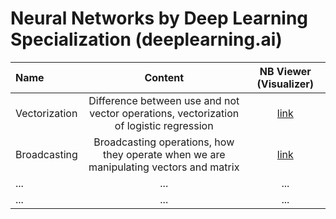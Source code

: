 # Neural Networks by Deep Learning Specialization (deeplearning.ai)

| Name              | Content | NB Viewer (Visualizer) |
| :---------------- | :------: | :------: |
| Vectorization        |   Difference between use and not vector operations, vectorization of logistic regression   | [link](https://nbviewer.org/github/joaocarvoli/neural-networks/blob/main/1.vectorization.ipynb)|
| Broadcasting           |   Broadcasting operations, how they operate when we are manipulating vectors and matrix   | [link](https://nbviewer.org/github/joaocarvoli/neural-networks/blob/main/2.broadcasting.ipynb) |
| ...    |  ...   | ... |
| ... |  ...   | ... |
